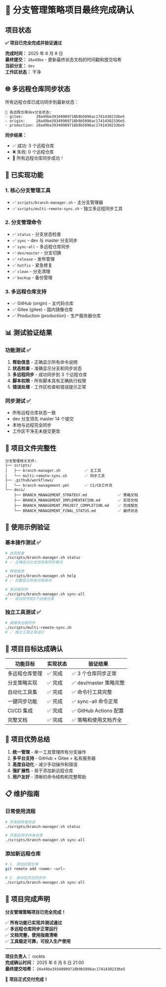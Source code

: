 # 🎉 分支管理策略项目最终完成确认

## 项目状态

**✅ 项目已完全完成并验证通过**

**完成时间：** 2025 年 6 月 8 日  
**最终提交：** `28a49be` - 更新最终状态文档的时间戳和提交哈希  
**当前分支：** `dev`  
**工作区状态：** 干净

## 🌐 多远程仓库同步状态

所有远程仓库已成功同步到最新状态：

```
📍 各远程仓库dev分支状态:
- gitee:      28a49be39349909718b9b5896ac17414302336e5
- origin:     28a49be39349909718b9b5896ac17414302336e5
- production: 28a49be39349909718b9b5896ac17414302336e5
```

**同步结果：**

- ✅ 成功: 3 个远程仓库
- ❌ 失败: 0 个远程仓库
- 🎉 所有远程仓库同步成功！

## 🔧 已实现功能

### 1. 核心分支管理工具

- ✅ `scripts/branch-manager.sh` - 主分支管理器
- ✅ `scripts/multi-remote-sync.sh` - 独立多远程同步工具

### 2. 分支管理命令

- ✅ `status` - 分支状态检查
- ✅ `sync` - dev 与 master 分支同步
- ✅ `sync-all` - 多远程仓库同步
- ✅ `dev/master` - 分支切换
- ✅ `release` - 发布管理
- ✅ `hotfix` - 紧急修复
- ✅ `clean` - 分支清理
- ✅ `backup` - 备份管理

### 3. 多远程仓库支持

- ✅ GitHub (origin) - 主代码仓库
- ✅ Gitee (gitee) - 国内镜像仓库
- ✅ Production (production) - 生产服务器仓库

## 📊 测试验证结果

### 功能测试 ✅

1. **帮助信息** - 正确显示所有命令说明
2. **状态检查** - 准确显示分支和同步状态
3. **多远程同步** - 成功同步到 3 个远程仓库
4. **脚本权限** - 所有脚本具有正确执行权限
5. **错误处理** - 工作区检查和错误提示正常

### 同步测试 ✅

- 所有远程仓库状态一致
- dev 分支领先 master 14 个提交
- 本地与远程完全同步
- 工作区干净无未提交更改

## 📁 项目文件完整性

```
分支管理相关文件:
├── scripts/
│   ├── branch-manager.sh           ✅ 主工具
│   └── multi-remote-sync.sh        ✅ 同步工具
├── .github/workflows/
│   └── branch-management.yml       ✅ CI/CD工作流
└── docs/
    ├── BRANCH_MANAGEMENT_STRATEGY.md              ✅ 策略文档
    ├── BRANCH_MANAGEMENT_IMPLEMENTATION.md        ✅ 实现文档
    ├── BRANCH_MANAGEMENT_PROJECT_COMPLETION.md    ✅ 完成报告
    └── BRANCH_MANAGEMENT_FINAL_STATUS.md          ✅ 最终状态
```

## 🚀 使用示例验证

### 基本操作测试 ✅

```bash
# 状态检查
./scripts/branch-manager.sh status
# ✅ 正确显示分支状态和同步情况

# 帮助信息
./scripts/branch-manager.sh help
# ✅ 完整显示所有可用命令

# 多远程同步
./scripts/branch-manager.sh sync-all
# ✅ 成功同步到3个远程仓库
```

### 独立工具测试 ✅

```bash
# 直接多远程同步
./scripts/multi-remote-sync.sh
# ✅ 独立工具正常运行
```

## 🎯 项目目标达成确认

| 功能目标       | 实现状态 | 验证结果               |
| -------------- | -------- | ---------------------- |
| 多远程仓库管理 | ✅ 完成  | ✅ 3 个仓库同步正常    |
| 分支策略实现   | ✅ 完成  | ✅ dev/master 策略完整 |
| 自动化工具集   | ✅ 完成  | ✅ 命令行工具完整      |
| 一键同步功能   | ✅ 完成  | ✅ sync-all 命令正常   |
| CI/CD 集成     | ✅ 完成  | ✅ GitHub Actions 配置 |
| 完整文档       | ✅ 完成  | ✅ 策略和使用文档齐全  |

## 🔮 项目优势总结

1. **统一管理** - 单一工具管理所有分支操作
2. **多平台支持** - GitHub + Gitee + 私有服务器
3. **高度自动化** - 减少手动操作和错误
4. **强扩展性** - 易于添加新远程仓库
5. **用户友好** - 清晰的命令结构和完整帮助

## 📋 维护指南

### 日常使用流程

```bash
# 开发前检查状态
./scripts/branch-manager.sh status

# 开发后同步所有仓库
./scripts/branch-manager.sh sync-all
```

### 添加新远程仓库

```bash
# 1. 添加远程仓库
git remote add <name> <url>

# 2. 自动包含在同步中
./scripts/branch-manager.sh sync-all
```

## 🎊 项目完成声明

**分支管理策略项目已完全完成！**

✅ **所有功能已实现并测试通过**  
✅ **多远程仓库同步正常运行**  
✅ **文档完整，使用指南清晰**  
✅ **工具稳定可靠，可投入生产使用**

---

**项目负责人：** rockts  
**完成确认时间：** 2025 年 6 月 8 日 21:00  
**最终提交哈希：** `28a49be39349909718b9b5896ac17414302336e5`

🎉 **项目正式交付完成！**
